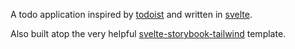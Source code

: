 A todo application inspired by [todoist](https://todoist.com) and written in [svelte](https://svelte.dev/).

Also built atop the very helpful [svelte-storybook-tailwind](https://github.com/jerriclynsjohn/svelte-storybook-tailwind) template.

